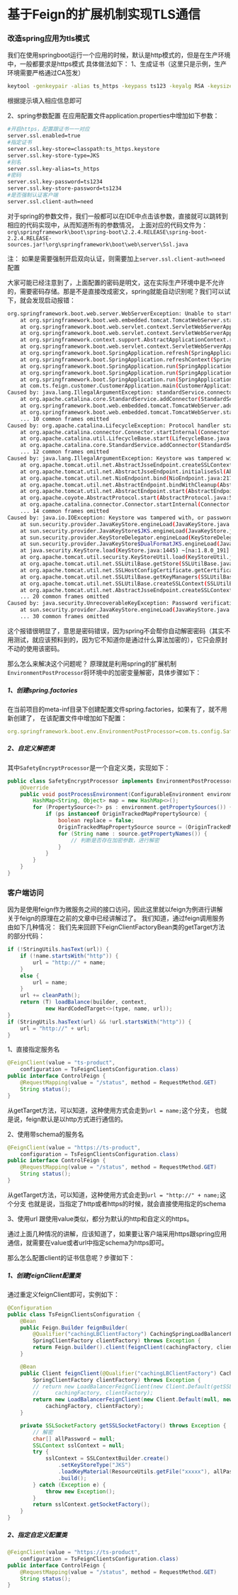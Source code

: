 # 基于Feign的扩展机制实现TLS通信

### 改造spring应用为tls模式
我们在使用springboot运行一个应用的时候，默认是http模式的，但是在生产环境中，一般都要求是https模式
具体做法如下：
1、生成证书（这里只是示例，生产环境需要严格通过CA签发）
```sh
keytool -genkeypair -alias ts_https -keypass ts123 -keyalg RSA -keysize 1024 -validity 365 -keystore d:/ts/ts_https.keystore -storepass ts123
```
根据提示填入相应信息即可

2、spring参数配置
在应用配置文件application.properties中增加如下参数：
```sh
#开启https，配置跟证书一一对应
server.ssl.enabled=true
#指定证书
server.ssl.key-store=classpath:ts_https.keystore
server.ssl.key-store-type=JKS
#别名
server.ssl.key-alias=ts_https
#密码
server.ssl.key-password=ts1234
server.ssl.key-store-password=ts1234
#是否强制认证客户端
server.ssl.client-auth=need
```
对于spring的参数文件，我们一般都可以在IDE中点击该参数，直接就可以跳转到相应的代码实现中，从而知道所有的参数情况，
上面对应的代码文件为：`org\springframework\boot\spring-boot\2.2.4.RELEASE\spring-boot-2.2.4.RELEASE-sources.jar!\org\springframework\boot\web\server\Ssl.java`

注：
如果是需要强制开启双向认证，则需要加上`server.ssl.client-auth=need`配置

大家可能已经注意到了，上面配置的密码是明文，这在实际生产环境中是不允许的，需要密码存储。那是不是直接改成密文，spring就能自动识别呢？我们可以试下，就会发现启动报错：
```sh
org.springframework.boot.web.server.WebServerException: Unable to start embedded Tomcat server
	at org.springframework.boot.web.embedded.tomcat.TomcatWebServer.start(TomcatWebServer.java:215) ~[spring-boot-2.2.4.RELEASE.jar:2.2.4.RELEASE]
	at org.springframework.boot.web.servlet.context.ServletWebServerApplicationContext.startWebServer(ServletWebServerApplicationContext.java:297) ~[spring-boot-2.2.4.RELEASE.jar:2.2.4.RELEASE]
	at org.springframework.boot.web.servlet.context.ServletWebServerApplicationContext.finishRefresh(ServletWebServerApplicationContext.java:163) ~[spring-boot-2.2.4.RELEASE.jar:2.2.4.RELEASE]
	at org.springframework.context.support.AbstractApplicationContext.refresh(AbstractApplicationContext.java:553) ~[spring-context-5.2.3.RELEASE.jar:5.2.3.RELEASE]
	at org.springframework.boot.web.servlet.context.ServletWebServerApplicationContext.refresh(ServletWebServerApplicationContext.java:141) ~[spring-boot-2.2.4.RELEASE.jar:2.2.4.RELEASE]
	at org.springframework.boot.SpringApplication.refresh(SpringApplication.java:747) [spring-boot-2.2.4.RELEASE.jar:2.2.4.RELEASE]
	at org.springframework.boot.SpringApplication.refreshContext(SpringApplication.java:397) [spring-boot-2.2.4.RELEASE.jar:2.2.4.RELEASE]
	at org.springframework.boot.SpringApplication.run(SpringApplication.java:315) [spring-boot-2.2.4.RELEASE.jar:2.2.4.RELEASE]
	at org.springframework.boot.SpringApplication.run(SpringApplication.java:1226) [spring-boot-2.2.4.RELEASE.jar:2.2.4.RELEASE]
	at org.springframework.boot.SpringApplication.run(SpringApplication.java:1215) [spring-boot-2.2.4.RELEASE.jar:2.2.4.RELEASE]
	at com.ts.feign.customer.CustomerApplication.main(CustomerApplication.java:14) [classes/:na]
Caused by: java.lang.IllegalArgumentException: standardService.connector.startFailed
	at org.apache.catalina.core.StandardService.addConnector(StandardService.java:231) ~[tomcat-embed-core-9.0.30.jar:9.0.30]
	at org.springframework.boot.web.embedded.tomcat.TomcatWebServer.addPreviouslyRemovedConnectors(TomcatWebServer.java:278) ~[spring-boot-2.2.4.RELEASE.jar:2.2.4.RELEASE]
	at org.springframework.boot.web.embedded.tomcat.TomcatWebServer.start(TomcatWebServer.java:197) ~[spring-boot-2.2.4.RELEASE.jar:2.2.4.RELEASE]
	... 10 common frames omitted
Caused by: org.apache.catalina.LifecycleException: Protocol handler start failed
	at org.apache.catalina.connector.Connector.startInternal(Connector.java:1008) ~[tomcat-embed-core-9.0.30.jar:9.0.30]
	at org.apache.catalina.util.LifecycleBase.start(LifecycleBase.java:183) ~[tomcat-embed-core-9.0.30.jar:9.0.30]
	at org.apache.catalina.core.StandardService.addConnector(StandardService.java:227) ~[tomcat-embed-core-9.0.30.jar:9.0.30]
	... 12 common frames omitted
Caused by: java.lang.IllegalArgumentException: Keystore was tampered with, or password was incorrect
	at org.apache.tomcat.util.net.AbstractJsseEndpoint.createSSLContext(AbstractJsseEndpoint.java:99) ~[tomcat-embed-core-9.0.30.jar:9.0.30]
	at org.apache.tomcat.util.net.AbstractJsseEndpoint.initialiseSsl(AbstractJsseEndpoint.java:71) ~[tomcat-embed-core-9.0.30.jar:9.0.30]
	at org.apache.tomcat.util.net.NioEndpoint.bind(NioEndpoint.java:217) ~[tomcat-embed-core-9.0.30.jar:9.0.30]
	at org.apache.tomcat.util.net.AbstractEndpoint.bindWithCleanup(AbstractEndpoint.java:1141) ~[tomcat-embed-core-9.0.30.jar:9.0.30]
	at org.apache.tomcat.util.net.AbstractEndpoint.start(AbstractEndpoint.java:1227) ~[tomcat-embed-core-9.0.30.jar:9.0.30]
	at org.apache.coyote.AbstractProtocol.start(AbstractProtocol.java:586) ~[tomcat-embed-core-9.0.30.jar:9.0.30]
	at org.apache.catalina.connector.Connector.startInternal(Connector.java:1005) ~[tomcat-embed-core-9.0.30.jar:9.0.30]
	... 14 common frames omitted
Caused by: java.io.IOException: Keystore was tampered with, or password was incorrect
	at sun.security.provider.JavaKeyStore.engineLoad(JavaKeyStore.java:780) ~[na:1.8.0_191]
	at sun.security.provider.JavaKeyStore$JKS.engineLoad(JavaKeyStore.java:56) ~[na:1.8.0_191]
	at sun.security.provider.KeyStoreDelegator.engineLoad(KeyStoreDelegator.java:224) ~[na:1.8.0_191]
	at sun.security.provider.JavaKeyStore$DualFormatJKS.engineLoad(JavaKeyStore.java:70) ~[na:1.8.0_191]
	at java.security.KeyStore.load(KeyStore.java:1445) ~[na:1.8.0_191]
	at org.apache.tomcat.util.security.KeyStoreUtil.load(KeyStoreUtil.java:69) ~[tomcat-embed-core-9.0.30.jar:9.0.30]
	at org.apache.tomcat.util.net.SSLUtilBase.getStore(SSLUtilBase.java:217) ~[tomcat-embed-core-9.0.30.jar:9.0.30]
	at org.apache.tomcat.util.net.SSLHostConfigCertificate.getCertificateKeystore(SSLHostConfigCertificate.java:206) ~[tomcat-embed-core-9.0.30.jar:9.0.30]
	at org.apache.tomcat.util.net.SSLUtilBase.getKeyManagers(SSLUtilBase.java:283) ~[tomcat-embed-core-9.0.30.jar:9.0.30]
	at org.apache.tomcat.util.net.SSLUtilBase.createSSLContext(SSLUtilBase.java:247) ~[tomcat-embed-core-9.0.30.jar:9.0.30]
	at org.apache.tomcat.util.net.AbstractJsseEndpoint.createSSLContext(AbstractJsseEndpoint.java:97) ~[tomcat-embed-core-9.0.30.jar:9.0.30]
	... 20 common frames omitted
Caused by: java.security.UnrecoverableKeyException: Password verification failed
	at sun.security.provider.JavaKeyStore.engineLoad(JavaKeyStore.java:778) ~[na:1.8.0_191]
	... 30 common frames omitted
```
这个报错很明显了，意思是密码错误，因为spring不会帮你自动解密密码（其实不用测试，就应该预料到的，因为它不知道你是通过什么算法加密的），它只会原封不动的使用该密码。

那么怎么来解决这个问题呢？
原理就是利用spring的扩展机制`EnvironmentPostProcessor`将环境中的加密变量解密，具体步骤如下：
##### 1、创建spring.factories
在当前项目的meta-inf目录下创建配置文件spring.factories，如果有了，就不用新创建了，
在该配置文件中增加如下配置：
```yml
org.springframework.boot.env.EnvironmentPostProcessor=com.ts.config.SafetyEncryptProcessor
```

##### 2、自定义解密类
其中`SafetyEncryptProcessor`是一个自定义类，实现如下：
```java
public class SafetyEncryptProcessor implements EnvironmentPostProcessor {
    @Override
    public void postProcessEnvironment(ConfigurableEnvironment environment, SpringApplication application) {
        HashMap<String, Object> map = new HashMap<>();
        for (PropertySource<?> ps : environment.getPropertySources()) {
            if (ps instanceof OriginTrackedMapPropertySource) {
                boolean replace = false;
                OriginTrackedMapPropertySource source = (OriginTrackedMapPropertySource) ps;
                for (String name : source.getPropertyNames()) {
					// 判断是否存在加密参数，进行解密
				}
            }
        }
    }
}
```


### 客户端访问
因为是使用feign作为微服务之间的接口访问，因此这里就以feign为例进行讲解
关于feign的原理在之前的文章中已经讲解过了。
我们知道，通过feign调用服务由如下几种情况：
我们先来回顾下FeignClientFactoryBean类的getTarget方法的部分代码：
```java
if (!StringUtils.hasText(url)) {
	if (!name.startsWith("http")) {
		url = "http://" + name;
	}
	else {
		url = name;
	}
	url += cleanPath();
	return (T) loadBalance(builder, context,
			new HardCodedTarget<>(type, name, url));
}
if (StringUtils.hasText(url) && !url.startsWith("http")) {
	url = "http://" + url;
}
```

1、直接指定服务名
```java
@FeignClient(value = "ts-product",
    configuration = TsFeignClientsConfiguration.class)
public interface ControlFeign {
    @RequestMapping(value = "/status", method = RequestMethod.GET)
    String status();
}
```
从getTarget方法，可以知道，这种使用方式会走到`url = name;`这个分支，
也就是说，feign默认是以http方式进行通信的。

2、使用带schema的服务名
```java
@FeignClient(value = "https://ts-product",
    configuration = TsFeignClientsConfiguration.class)
public interface ControlFeign {
    @RequestMapping(value = "/status", method = RequestMethod.GET)
    String status();
}
```
从getTarget方法，可以知道，这种使用方式会走到`url = "http://" + name;`这个分支
也就是说，当指定了http或者https的时候，就会直接使用指定的schema

3、使用url
跟使用value类似，都分为默认的http和自定义的https。

通过上面几种情况的讲解，应该知道了，如果要让客户端采用https跟spring应用通信，就需要在value或者url中指定schema为https即可。

那么怎么配置client的证书信息呢？步骤如下：
##### 1、创建feignClient配置类
通过重定义feignClient即可，实例如下：
```java
@Configuration
public class TsFeignClientsConfiguration {
    @Bean
    public Feign.Builder feignBuilder(
        @Qualifier("cachingLBClientFactory") CachingSpringLoadBalancerFactory cachingFactory,
        SpringClientFactory clientFactory) throws Exception {
        return Feign.builder().client(feignClient(cachingFactory, clientFactory));
    }

    @Bean
    public Client feignClient(@Qualifier("cachingLBClientFactory") CachingSpringLoadBalancerFactory cachingFactory,
        SpringClientFactory clientFactory) throws Exception {
        // return new LoadBalancerFeignClient(new Client.Default(getSSLSocketFactory(), new NoopHostnameVerifier()),
        //     cachingFactory, clientFactory);
        return new LoadBalancerFeignClient(new Client.Default(null, new NoopHostnameVerifier()),
            cachingFactory, clientFactory);
    }

    private SSLSocketFactory getSSLSocketFactory() throws Exception {
        // 解密
        char[] allPassword = null;
        SSLContext sslContext = null;
        try {
            sslContext = SSLContextBuilder.create()
                .setKeyStoreType("JKS")
                .loadKeyMaterial(ResourceUtils.getFile("xxxxx"), allPassword, allPassword)
                .build();
        } catch (Exception e) {
            throw new Exception();
        }
        return sslContext.getSocketFactory();
    }
}
```

##### 2、指定自定义配置类
```java
@FeignClient(value = "https://ts-product",
    configuration = TsFeignClientsConfiguration.class)
public interface ControlFeign {
    @RequestMapping(value = "/status", method = RequestMethod.GET)
    String status();
}
```